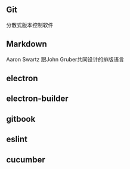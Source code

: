 ## Git
分散式版本控制软件

## Markdown
Aaron Swartz 跟John Gruber共同设计的排版语言

## electron

## electron-builder

## gitbook

## eslint

## cucumber

